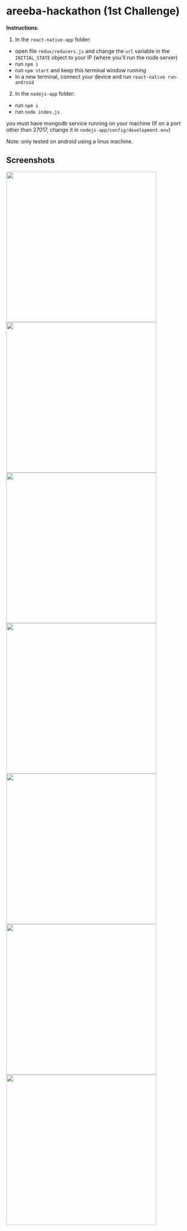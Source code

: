 # areeba-hackathon (1st Challenge)

**Instructions**:

1) In the `react-native-app` folder:
  - open file `redux/reducers.js` and change the `url` variable in the `INITIAL_STATE` object to your IP (where you'll run the node server)
  - run `npm i`
  - run `npm start` and keep this terminal window running
  - In a new terminal, connect your device and run `react-native run-android`

2) In the `nodejs-app` folder:
  - run `npm i`
  - run `node index.js`

you must have mongodb service running on your machine (If on a port other than 27017, change it in `nodejs-app/config/development.env`)

Note: only tested on android using a linux machine.

## Screenshots

<img src="screenshots/1.jpeg" width="400">
<img src="screenshots/2.jpeg" width="400">
<img src="screenshots/3.jpeg" width="400">
<img src="screenshots/4.jpeg" width="400">
<img src="screenshots/5.jpeg" width="400">
<img src="screenshots/6.jpeg" width="400">
<img src="screenshots/7.jpeg" width="400">

